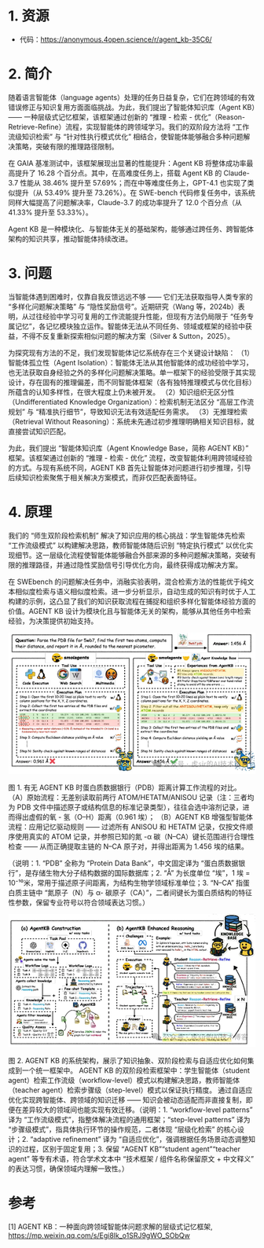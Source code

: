 # 1. 资源

- 代码：https://anonymous.4open.science/r/agent_kb-35C6/

# 2. 简介

随着语言智能体（language agents）处理的任务日益复杂，它们在跨领域的有效错误修正与知识复用方面面临挑战。为此，我们提出了智能体知识库（Agent KB）—— 一种层级式记忆框架，该框架通过创新的 “推理 - 检索 - 优化”（Reason-Retrieve-Refine）流程，实现智能体的跨领域学习。我们的双阶段方法将 “工作流级知识检索” 与 “针对性执行模式优化” 相结合，使智能体能够融合多种问题解决策略，突破有限的推理路径限制。

在 GAIA 基准测试中，该框架展现出显著的性能提升：Agent KB 将整体成功率最高提升了 16.28 个百分点。其中，在高难度任务上，搭载 Agent KB 的 Claude-3.7 性能从 38.46% 提升至 57.69%；而在中等难度任务上，GPT-4.1 也实现了类似提升（从 53.49% 提升至 73.26%）。在 SWE-bench 代码修复任务中，该系统同样大幅提高了问题解决率，Claude-3.7 的成功率提升了 12.0 个百分点（从 41.33% 提升至 53.33%）。

Agent KB 是一种模块化、与智能体无关的基础架构，能够通过跨任务、跨智能体架构的知识共享，推动智能体持续改进。

# 3. 问题

当智能体遇到困难时，仅靠自我反馈远远不够 —— 它们无法获取指导人类专家的 “多样化问题解决策略” 与 “隐性奖励信号”。近期研究（Wang 等，2024b）表明，从过往经验中学习可复用的工作流能提升性能，但现有方法仍局限于 “任务专属记忆”，各记忆模块独立运作。智能体无法从不同任务、领域或框架的经验中获益，不得不反复重新探索相似问题的解决方案（Silver & Sutton，2025）。

为探究现有方法的不足，我们发现智能体记忆系统存在三个关键设计缺陷：
（1）智能体孤立性（Agent Isolation）：智能体无法从其他智能体的成功经验中学习，也无法获取自身经验之外的多样化问题解决策略。单一框架下的经验受限于其实现设计，存在固有的推理偏差，而不同智能体框架（各有独特推理模式与优化目标）所蕴含的认知多样性，在很大程度上仍未被开发。
（2）知识组织无区分性（Undifferentiated Knowledge Organization）：检索机制无法区分 “高层工作流规划” 与 “精准执行细节”，导致知识无法有效适配任务需求。
（3）无推理检索（Retrieval Without Reasoning）：系统未先通过初步推理明确相关知识目标，就直接尝试知识匹配。

为此，我们提出 “智能体知识库（Agent Knowledge Base，简称 AGENT KB）” 框架。该框架通过创新的 “推理 - 检索 - 优化” 流程，改变智能体利用跨领域经验的方式。与现有系统不同，AGENT KB 首先让智能体对问题进行初步推理，引导后续知识检索聚焦于相关解决方案模式，而非仅匹配表面特征。

# 4. 原理

我们的 “师生双阶段检索机制” 解决了知识应用的核心挑战：学生智能体先检索 “工作流级模式” 以构建解决思路，教师智能体随后识别 “特定执行模式” 以优化实现细节。这一层级化流程使智能体能够融合外部来源的多种问题解决策略，突破有限的推理路径，并通过隐性奖励信号引导优化方向，最终获得成功解决方案。

在 SWEbench 的问题解决任务中，消融实验表明，混合检索方法的性能优于纯文本相似度检索与语义相似度检索。进一步分析显示，自动生成的知识有时优于人工构建的示例，这凸显了我们的知识获取流程在捕捉和组织多样化智能体经验方面的价值。AGENT KB 设计为模块化且与智能体无关的架构，能够从其他任务中检索经验，为决策提供初始支持。

![](.02_agent_kb_images/图1.png)

图 1. 有无 AGENT KB 时蛋白质数据银行（PDB）距离计算工作流程的对比。
（A）原始流程：无差别读取前两行 ATOM/HETATM/ANISOU 记录（注：三者均为 PDB 文件中描述原子或结构信息的标准记录类型），往往会选中溶剂记录，进而得出虚假的氧 - 氢（O–H）距离（0.961 埃）；
（B）AGENT KB 增强型智能体流程：应用记忆驱动规则 —— 过滤所有 ANISOU 和 HETATM 记录，仅按文件顺序使用真实的 ATOM 记录，并参照已知的氮 -α 碳（N–CA）键长范围进行合理性检查 —— 从而正确提取主链的 N–CA 原子对，并得出距离为 1.456 埃的结果。

（说明：1. “PDB” 全称为 “Protein Data Bank”，中文固定译为 “蛋白质数据银行”，是存储生物大分子结构数据的国际数据库；2. “Å” 为长度单位 “埃”，1 埃 = 10⁻¹⁰米，常用于描述原子间距离，为结构生物学领域标准单位；3. “N–CA” 指蛋白质主链中 “氮原子（N）与 α- 碳原子（CA）”，二者间键长为蛋白质结构的特征性参数，保留专业符号以符合领域表达习惯。）

![](.02_agent_kb_images/流程图.png)

图 2. AGENT KB 的系统架构，展示了知识抽象、双阶段检索与自适应优化如何集成到一个统一框架中。
AGENT KB 的双阶段检索框架中：学生智能体（student agent）检索工作流级（workflow-level）模式以构建解决思路，教师智能体（teacher agent）检索步骤级（step-level）模式以保证执行精度。
通过自适应优化实现跨智能体、跨领域的知识迁移 —— 知识会被动态适配而非直接复制，即便在差异较大的领域间也能实现有效迁移。（说明：1. “workflow-level patterns” 译为 “工作流级模式”，指整体解决流程的通用框架；“step-level patterns” 译为 “步骤级模式”，指具体执行环节的操作规范，二者体现 “层级化检索” 的核心设计；2. “adaptive refinement” 译为 “自适应优化”，强调根据任务场景动态调整知识的过程，区别于固定复用；3. 保留 “AGENT KB”“student agent”“teacher agent” 等专有术语，符合学术文本中 “技术框架 / 组件名称保留原文 + 中文释义” 的表达习惯，确保领域内理解一致性。）


# 参考

[1] AGENT KB：一种面向跨领域智能体问题求解的层级式记忆框架, https://mp.weixin.qq.com/s/Egi8lk_o1SRJ9gWO_SObQw